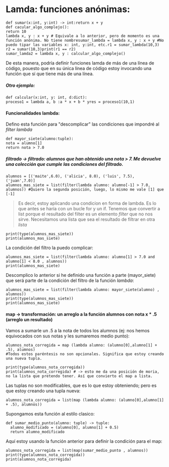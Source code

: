 # Lamda: funciones anónimas:

```
def sumar(x:int, y:int) -> int:return x + y
def cacular_algo_complejo():
return 10
lambda x, y : x + y # Equivale a lo anterior, pero de momento es una función anónima. No tiene nombresumar_lambda = lambda x, y : x + y #No puedo tipar las variables x: int, y:int, etc.r1 = sumar_lambda(10,3)
r2 = sumar(10,3)print(r1 == r2)
sumar_lamda2 = lambda x, y : calcular_algo_complejo()
```

De esta manera, podría definir funciones lamda de más de una línea de código, pouesto que en su única línea de código estoy invocando una función que sí que tiene más de una línea.

##### Otro ejemplo:

```
def calcular(x:int, y: int, d:dict):
proceso1 = lambda a, b :a * x + b * yres = proceso1(10,1)
```

#### Funcionalidades lambda:

Defino esta función para "descomplicar" las condiciones que impondré al *filter lambda*

```
def mayor_siete(alumno:tuple):
nota = alumno[1]
return nota > 7.0
```

##### filtrado -> filtrado: alumnos que han obtenido una nota > 7. Me devuelve una colección que cumple las condiciones del filtrado.

```
alumnos = [('maite',6.0), ('alicia', 8.0), ('luis', 7.5), ('juan',7.0)]
alumnos_mas_siete = list(filter(lambda alumno: alumno[-1] > 7.0, alumnos)) #Quiero la segunda posición, luego, lo mismo me vale [1] que [-1]
```

> Es decir, estoy aplicando una condicíon en forma de lambda. Es lo que antes se haría con un bucle for y un if.
> Tenemos que convertir a list porque el resultado del filter es un elemento *filter* que no nos sirve. Necesitamos una lista que sea el resultado de filtrar en otra *lista*

```
print(type(alumnos_mas_siete))
print(alumnos_mas_siete)
```

La condición del filtro la puedo complicar:

```
alumnos_mas_siete = list(filter(lambda alumno: alumno[1] > 7.0 and alumno[1] < 8.0 , alumnos))
print(alumnos_mas_siete)
```

Descomplico lo anterior si he definido una función a parte (mayor_siete) que será parte de la condición del filtro de la función *lambda*:

```
alumnos_mas_siete = list(filter(lambda alumno: mayor_siete(alumno) , alumnos))
print(type(alumnos_mas_siete))
print(alumnos_mas_siete)
```

#### map -> transformación: un arreglo a la función alumnos con nota x * .5 (arreglo un resultado)

Vamos a sumarle un .5 a la nota de todos los alumnos (ej: nos hemos equivocados con sus notas y les sumaremos medio punto):

```
alumnos_nota_corregida = map (lambda alumno: (alumno[0],alumno[1] + .5), alumnos) 
#Todos estos paréntesis no son opcionales. Significa que estoy creando una nueva tupla.

```

```
print(type(alumnos_nota_corregida))
print(alumnos_nota_corregida) # -> esto me da una posición de moria, no la lista que pretendo tener. Así que convierto el map a lista.
```

Las tuplas no son modificables, que es lo que estoy obteniendo; pero es que estoy creando una tupla nueva:

```
alumnos_nota_corregida = list(map (lambda alumno: (alumno[0],alumno[1] + .5), alumnos))
```

Supongamos esta función al estilo clasico:

```
def sumar_medio_punto(alumno: tuple) -> tuple:
  alumno_modificado = (alumno[0], alumno[1] + 0.5)
  return alumno_modificado
```

Aquí estoy usando la función anterior para definir la condición para el map:

```
alumnos_nota_corregida = list(map(sumar_medio_punto , alumnos))
print(type(alumnos_nota_corregida))
print(alumnos_nota_corregida)

```

